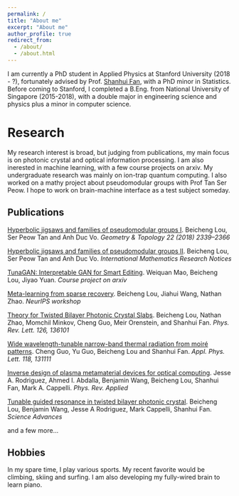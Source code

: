 ```yaml
---
permalink: /
title: "About me"
excerpt: "About me"
author_profile: true
redirect_from: 
  - /about/
  - /about.html
---
```


I am currently a PhD student in Applied Physics at Stanford University (2018 - ?), fortunately advised by Prof. [Shanhui Fan](https://scholar.google.com/citations?user=BECu7wYAAAAJ&hl=zh-CN), with a PhD minor in Statistics. Before coming to Stanford, I completed a B.Eng. from National University of Singapore (2015-2018), with a double major in engineering science and physics plus a minor in computer science. 

Research
======
My research interest is broad, but judging from publications, my main focus is on photonic crystal and optical information processing. I am also inerested in machine learning, with a few course projects on arxiv. My undergraduate research was mainly on ion-trap quantum computing. I also worked on a mathy project about pseudomodular groups with Prof Tan Ser Peow. I hope to work on brain-machine interface as a test subject someday.

Publications
------
[Hyperbolic jigsaws and families of pseudomodular groups I](https://msp.org/gt/2018/22-4/p10.xhtml). Beicheng Lou, Ser Peow Tan and Anh Duc Vo. <i>Geometry & Topology 22 (2018) 2339–2366</i>

[Hyperbolic jigsaws and families of pseudomodular groups II](https://arxiv.org/abs/2010.10725). Beicheng Lou, Ser Peow Tan and Anh Duc Vo. <i>International Mathematics Research Notices</i>

[TunaGAN: Interpretable GAN for Smart Editing](https://arxiv.org/abs/1908.06163). Weiquan Mao, Beicheng Lou, Jiyao Yuan. <i>Course project on arxiv</i>

[Meta-learning from sparse recovery](https://openreview.net/forum?id=ODs0nDkjncI). Beicheng Lou, Jiahui Wang, Nathan Zhao. <i>NeurIPS workshop</i>

[Theory for Twisted Bilayer Photonic Crystal Slabs](https://journals.aps.org/prl/abstract/10.1103/PhysRevLett.126.136101). Beicheng Lou, Nathan Zhao, Momchil Minkov, Cheng Guo, Meir Orenstein, and Shanhui Fan. <i>Phys. Rev. Lett. 126, 136101</i>

[Wide wavelength-tunable narrow-band thermal radiation from moiré patterns](https://journals.aps.org/prl/abstract/10.1103/PhysRevLett.126.136101). Cheng Guo, Yu Guo, Beicheng Lou and Shanhui Fan. <i>Appl. Phys. Lett. 118, 131111</i>

[Inverse design of plasma metamaterial devices for optical computing](https://arxiv.org/abs/2102.05148). Jesse A. Rodriguez, Ahmed I. Abdalla, Benjamin Wang, Beicheng Lou, Shanhui Fan, Mark A. Cappelli. <i>Phys. Rev. Applied</i>

[Tunable guided resonance in twisted bilayer photonic crystal](https://www.science.org/doi/10.1126/sciadv.add4339). Beicheng Lou, Benjamin Wang, Jesse A Rodriguez, Mark Cappelli, Shanhui Fan. <i>Science Advances</i>

and a few more...


Hobbies
------
In my spare time, I play various sports. My recent favorite would be climbing, skiing and surfing. I am also developing my fully-wired brain to learn piano.

